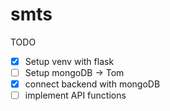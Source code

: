 # smts
TODO

- [x] Setup venv with flask
- [ ] Setup mongoDB -> Tom
- [x] connect backend with mongoDB 
- [ ] implement API functions

